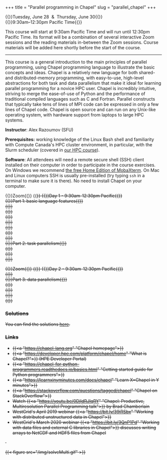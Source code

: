 +++
title = "Parallel programming in Chapel"
slug = "parallel_chapel"
+++

{{<cor>}}Tuesday, June 28 &nbsp;&&nbsp; Thursday, June 30{{</cor>}}\
{{<cgr>}}9:30am–12:30pm Pacific Time{{</cgr>}}

This course will start at 9:30am Pacific Time and will run until 12:30pm Pacific Time. Its format will be a
combination of several interactive Zoom sessions and the reading materials in-between the Zoom
sessions. Course materials will be added here shortly before the start of the course.

---

This course is a general introduction to the main principles of parallel programming, using Chapel programming
language to illustrate the basic concepts and ideas. Chapel is a relatively new language for both shared- and
distributed-memory programming, with easy-to-use, high-level abstractions for both task and data parallelism
that make it ideal for learning parallel programming for a novice HPC user. Chapel is incredibly intuitive,
striving to merge the ease-of-use of Python and the performance of traditional compiled languages such as C
and Fortran. Parallel constructs that typically take tens of lines of MPI code can be expressed in only a few
lines of Chapel code. Chapel is open source and can run on any Unix-like operating system, with hardware
support from laptops to large HPC systems.

**Instructor**: Alex Razoumov (SFU)

**Prerequisites:** working knowledge of the Linux Bash shell and familiarity with Compute Canada's HPC cluster
  environment, in particular, with the Slurm scheduler (covered in [our HPC course](../basics_hpc)).

**Software**: All attendees will need a remote secure shell (SSH) client installed on their computer in order
to participate in the course exercises. On Windows we recommend
[the free Home Edition of MobaXterm](https://mobaxterm.mobatek.net/download.html). On Mac and Linux computers
SSH is usually pre-installed (try typing `ssh` in a terminal to make sure it is there). No need to install
Chapel on your computer.






<!-- {{<cor>}}Zoom{{</cor>}} {{<s>}} {{<cgr>}}Day 1 - 9:30am-12:30pm Pacific{{</cgr>}} \ -->
<!-- {{<chap>}}Part 1: basic language features{{</chap>}} \ -->
<!-- {{<nolinktitle>}}Introduction to Chapel{{</nolinktitle>}} \ -->
<!-- {{<nolinktitle>}}Basic syntax and variables{{</nolinktitle>}} \ -->
<!-- {{<nolinktitle>}}Ranges and arrays{{</nolinktitle>}} \ -->
<!-- {{<nolinktitle>}}Conditional statements{{</nolinktitle>}} \ -->
<!-- {{<nolinktitle>}}Getting started with loops{{</nolinktitle>}} \ -->
<!-- {{<nolinktitle>}}Measuring code performance{{</nolinktitle>}} \ -->
<!-- {{<chap>}}Part 2: task parallelism{{</chap>}} \ -->
<!-- {{<nolinktitle>}}Intro to parallel computing{{</nolinktitle>}} \ -->
<!-- {{<nolinktitle>}}Fire-and-forget tasks{{</nolinktitle>}} \ -->
<!-- {{<nolinktitle>}}Synchronization of threads{{</nolinktitle>}} -->

{{<cor>}}Zoom{{</cor>}} {{<s>}} {{<cgr>}}Day 1 - 9:30am-12:30pm Pacific{{</cgr>}} \
{{<chap>}}Part 1: basic language features{{</chap>}} \
{{<linktitle url="../chapel/chapel-01-intro" text="Introduction to Chapel">}} \
{{<linktitle url="../chapel/chapel-02-variables" text="Basic syntax and variables">}} \
{{<linktitle url="../chapel/chapel-03-ranges-and-arrays" text="Ranges and arrays">}} \
{{<linktitle url="../chapel/chapel-04-conditions" text="Conditional statements">}} \
{{<linktitle url="../chapel/chapel-05-loops" text="Getting started with loops">}} \
{{<linktitle url="../chapel/chapel-06-command-line-arguments" text="Using command-line arguments">}} \
{{<linktitle url="../chapel/chapel-07-timing" text="Measuring code performance">}} \
{{<chap>}}Part 2: task parallelism{{</chap>}} \
{{<linktitle url="../chapel/chapel-08-intro-parallel" text="Intro to parallel computing">}} \
{{<linktitle url="../chapel/chapel-09-fire-and-forget-tasks" text="Fire-and-forget tasks">}} \
{{<linktitle url="../chapel/chapel-10-synchronising-threads" text="Synchronization of threads">}}







<!-- {{<cor>}}Zoom{{</cor>}} {{<s>}} {{<cgr>}}Day 2 - 9:30am-12:30pm Pacific{{</cgr>}} \ -->
<!-- {{<nolinktitle>}}Task-parallelizing the heat transfer solver{{</nolinktitle>}} \ -->
<!-- {{<chap>}}Part 3: data parallelism{{</chap>}} \ -->
<!-- {{<nolinktitle>}}Single-locale data parallelism{{</nolinktitle>}} \ -->
<!-- {{<nolinktitle>}}Parallelizing the Julia set problem{{</nolinktitle>}} \ -->
<!-- {{<nolinktitle>}}Multi-locale Chapel{{</nolinktitle>}} \ -->
<!-- {{<nolinktitle>}}Domains and data parallelism{{</nolinktitle>}} -->

{{<cor>}}Zoom{{</cor>}} {{<s>}} {{<cgr>}}Day 2 - 9:30am-12:30pm Pacific{{</cgr>}} \
{{<linktitle url="../chapel/chapel-11-task-parallel-heat-transfer" text="Task-parallelizing the heat transfer solver">}} \
{{<chap>}}Part 3: data parallelism{{</chap>}} \
{{<linktitle url="../chapel/chapel-12-single-locale-data-parallel" text="Single-locale data parallelism">}} \
{{<linktitle url="../chapel/chapel-13-julia-set" text="Parallelizing the Julia set problem">}} \
{{<linktitle url="../chapel/chapel-14-multi-locale-chapel" text="Multi-locale Chapel">}} \
{{<linktitle url="../chapel/chapel-15-domains-and-data-parallel" text="Domains and data parallelism">}}






### Solutions

You can find the solutions [here](../../solutions-chapel).




### Links

- {{<a "https://chapel-lang.org" "Chapel homepage">}}
- {{<a "https://developer.hpe.com/platform/chapel/home" "What is Chapel?">}} (HPE Developer Portal)
- {{<a "https://chapel-for-python-programmers.readthedocs.io/basics.html" "Getting started guide for Python programmers">}}
- {{<a "https://learnxinyminutes.com/docs/chapel" "Learn X=Chapel in Y minutes">}}
- {{<a "https://stackoverflow.com/questions/tagged/chapel" "Chapel on StackOverflow">}}
- Watch {{<a "https://youtu.be/0DjIdRJIqRY" "Chapel: Productive, Multiresolution Parallel Programming talk">}} by Brad Chamberlain
- WestGrid's April 2019 webinar {{<a "https://bit.ly/39iRSbx" "Working with distributed unstructured data in Chapel">}}
- WestGrid's March 2020 webinar {{<a "https://bit.ly/3QnP1Pd" "Working with data files and external C libraries in Chapel">}} discusses writing arrays to NetCDF and HDF5 files from Chapel

&nbsp;





<!-- * Binary I/O: check https://chapel-lang.org/publications/ParCo-Larrosa.pdf -->

<!-- * advanced: take a simple 2D or 3D non-linear problem, linearize it, implement a parallel multi-locale -->
<!--   linear solver entirely in Chapel -->




{{< figure src="/img/solveMulti.gif" >}}
